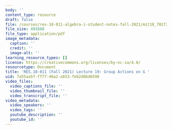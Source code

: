 ```yaml
---
body: ''
content_type: resource
draft: false
file: /courses/res-18-011-algebra-i-student-notes-fall-2021/mit18_701f21_lect19.pdf
file_size: 491660
file_type: application/pdf
image_metadata:
  caption: ''
  credit: ''
  image-alt: ''
learning_resource_types: []
license: https://creativecommons.org/licenses/by-nc-sa/4.0/
resourcetype: Document
title: 'RES.18-011 (Fall 2021) Lecture 19: Group Actions on G '
uid: 7a55aa5f-ff77-46a2-ab53-feb2d8bd6598
video_files:
  video_captions_file: ''
  video_thumbnail_file: ''
  video_transcript_file: ''
video_metadata:
  video_speakers: ''
  video_tags: ''
  youtube_description: ''
  youtube_id: ''
---
```

